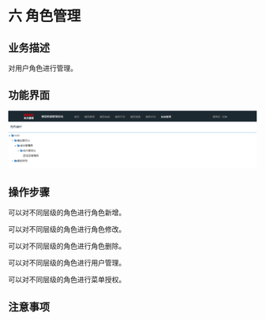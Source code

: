 # 六   角色管理

## 业务描述

对用户角色进行管理。

## 功能界面

![](/assets/角色管理.png)

## 操作步骤

可以对不同层级的角色进行角色新增。

可以对不同层级的角色进行角色修改。

可以对不同层级的角色进行角色删除。

可以对不同层级的角色进行用户管理。

可以对不同层级的角色进行菜单授权。

## 注意事项



